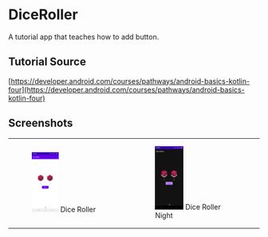 # DiceRoller

A tutorial app that teaches how to add button.

## Tutorial Source

[https://developer.android.com/courses/pathways/android-basics-kotlin-four](https://developer.android.com/courses/pathways/android-basics-kotlin-four)

## Screenshots

<table>
    <tr>
        <td>
            <figure>
                <img src="./screenshots/Day.jpg" width="35%" height="35%" alt="Dice Roller"/>
                <figure-caption>Dice Roller</figure-caption>
            </figure>
        </td>
        <td>
            <figure>
                <img src="./screenshots/Night.jpg" width="35%" height="35%" alt="Dice Roller Night"/>
                <figure-caption>Dice Roller Night</figure-caption>
            </figure>
        </td>
    </tr>
</table>